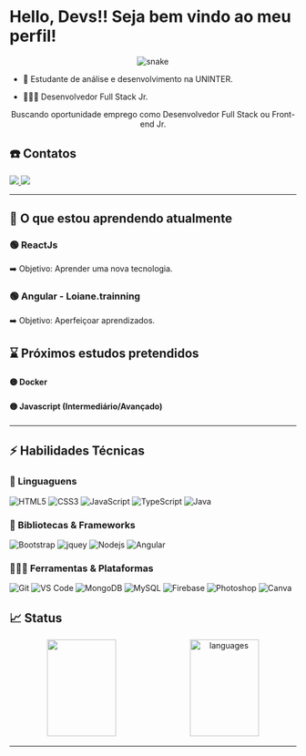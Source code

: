 # Hello, Devs!! Seja bem vindo ao meu perfil!

<p align="center">
   <img src="https://github.com/guiCarvalhoSP/guiCarvalhoSP/blob/output/github-contribution-grid-snake.svg" alt="snake">
</p>

* 📖 Estudante de análise e desenvolvimento na UNINTER. 

* 🧑🏻‍💻 Desenvolvedor Full Stack Jr. 

<p align="center">
  Buscando oportunidade emprego como Desenvolvedor Full Stack ou Front-end Jr.
</p>

## ☎️ Contatos

<p>
	<a href="https://www.linkedin.com/in/guilherme-dias-carvalho/">
		<img src="https://img.shields.io/badge/LinkedIn-0077B5?style=for-the-badge&logo=linkedin&logoColor=white" />
	</a>
  <a href="mailto:guilhermediascarvalhooo@gmail.com">
		<img src="https://img.shields.io/badge/Gmail-D14836?style=for-the-badge&logo=gmail&logoColor=white" />
	</a>
</p>

---

## 📘 O que estou aprendendo atualmente

### 🟢 ReactJs

➡️ Objetivo: Aprender uma nova tecnologia.

### 🟢 Angular - Loiane.trainning

➡️ Objetivo: Aperfeiçoar aprendizados.

## ⌛ Próximos estudos pretendidos

#### 🟡 Docker
#### 🟡 Javascript (Intermediário/Avançado)

---

## ⚡ Habilidades Técnicas

### 🚀 Linguaguens

![HTML5](https://img.shields.io/badge/HTML5-E34F26?style=flat&logo=html5&logoColor=white)
![CSS3](https://img.shields.io/badge/CSS3-1572B6?style=flat&logo=css3&logoColor=white)
![JavaScript](https://img.shields.io/badge/JavaScript-323330?style=flat&logo=javascript&logoColor=F7DF1E)
![TypeScript](https://img.shields.io/badge/TypeScript-ED8B00?style=flat&logo=typescript&logoColor=white)
![Java](https://img.shields.io/badge/Java-ea0000?style=flat&logo=java&logoColor=white)

### 🧩 Bibliotecas & Frameworks

![Bootstrap](https://img.shields.io/badge/Bootstrap-563D7C?style=flat&logo=bootstrap&logoColor=white)
![jquey](https://img.shields.io/badge/jQuery-0769AD?style=flat&logo=jquery&logoColor=white)
![Nodejs](https://img.shields.io/badge/Node.js-339933?style=flat&logo=nodedotjs&logoColor=white)
![Angular](https://img.shields.io/badge/Angular-dd0031?style=flat&logo=angular&logoColor=white)

### 🧑🏻‍💻 Ferramentas & Plataformas

![Git](https://img.shields.io/badge/Git-F05032?style=flat&logo=git&logoColor=white)
![VS Code](https://img.shields.io/badge/Visual_Studio_Code-0078D4?style=flat&logo=visual%20studio%20code&logoColor=white)
![MongoDB](https://img.shields.io/badge/MongoDB-13aa51?style=flat&logo=MongoDB&logoColor=white)
![MySQL](https://img.shields.io/badge/MySQL-447e9b?style=flat&logo=MySQL&logoColor=white)
![Firebase](https://img.shields.io/badge/Firebase-ffa816?style=flat&logo=Firebase&logoColor=white)
![Photoshop](https://img.shields.io/badge/Photoshop-001d34?style=flat&logo=adobephotoshop&logoColor=white)
![Canva](https://img.shields.io/badge/Canva-%2300C4CC?style=flat&logo=Canva&logoColor=white)




## 📈 Status

<p align="center">
  <img width="49%" height="170em" src="https://github-readme-stats.vercel.app/api?username=guiCarvalhoSP&show_icons=true&hide_border=true&theme=radical" />
  <img width="49%" height="170em" alt="languages" src="https://github-readme-stats.vercel.app/api/top-langs/?username=guiCarvalhoSP&layout=compact&hide_border=true&theme=radical" />
</p>

---


